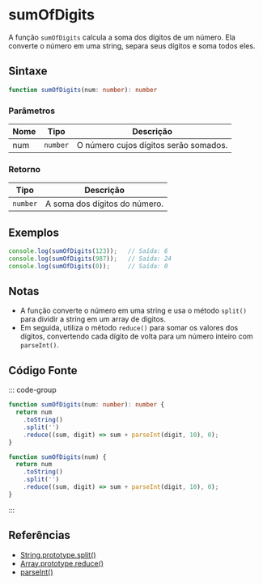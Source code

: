 # sumOfDigits

A função `sumOfDigits` calcula a soma dos dígitos de um número. Ela converte o número em uma string, separa seus dígitos e soma todos eles.

## Sintaxe

```typescript
function sumOfDigits(num: number): number
```

### Parâmetros

| Nome  | Tipo     | Descrição                                      |
|-------|----------|------------------------------------------------|
| num   | `number` | O número cujos dígitos serão somados.          |

### Retorno

| Tipo    | Descrição                                      |
|---------|------------------------------------------------|
| `number` | A soma dos dígitos do número.                  |

## Exemplos

```typescript
console.log(sumOfDigits(123));   // Saída: 6
console.log(sumOfDigits(987));   // Saída: 24
console.log(sumOfDigits(0));     // Saída: 0
```

## Notas

- A função converte o número em uma string e usa o método `split()` para dividir a string em um array de dígitos.
- Em seguida, utiliza o método `reduce()` para somar os valores dos dígitos, convertendo cada dígito de volta para um número inteiro com `parseInt()`.

## Código Fonte

::: code-group
```typescript
function sumOfDigits(num: number): number {
  return num
    .toString()
    .split('')
    .reduce((sum, digit) => sum + parseInt(digit, 10), 0);
}
```

```javascript
function sumOfDigits(num) {
  return num
    .toString()
    .split('')
    .reduce((sum, digit) => sum + parseInt(digit, 10), 0);
}
```
::: 

## Referências

- [String.prototype.split()](https://developer.mozilla.org/pt-BR/docs/Web/JavaScript/Reference/Global_Objects/String/split)
- [Array.prototype.reduce()](https://developer.mozilla.org/pt-BR/docs/Web/JavaScript/Reference/Global_Objects/Array/Reduce)
- [parseInt()](https://developer.mozilla.org/pt-BR/docs/Web/JavaScript/Reference/Global_Objects/parseInt)